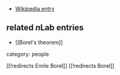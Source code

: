 

* [Wikipedia entry](http://en.wikipedia.org/wiki/Émile_Borel)

## related $n$Lab entries

* [[Borel's theorem]]

category: people

[[!redirects Emile Borel]]
[[!redirects Borel]]
